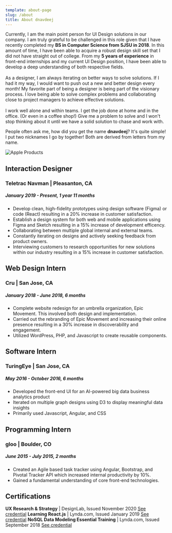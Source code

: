 ```yaml
---
template: about-page
slug: /about
title: About dnavdeej
---
```

Currently, I am the main point person for UI Design solutions in our company. I am truly grateful to be challenged in this role given that I have recently completed my **BS in Computer Science from SJSU in 2018**. In this amount of time, I have been able to acquire a robust design skill set that I did not have straight out of college. From my **5 years of experience** in front-end internships and my current UI Design position, I have been able to develop a deep understanding of both respective fields.\
\
As a designer, I am always iterating on better ways to solve solutions. If I had it my way, I would want to push out a new and better design every month! My favorite part of being a designer is being part of the visionary process. I love being able to solve complex problems and collaborating close to project managers to achieve effective solutions.\
\
I work well alone and within teams. I get the job done at home and in the office. (Or even in a coffee shop!) Give me a problem to solve and I won't stop thinking about it until we have a solid solution to chase and work with.

People often ask me, how did you get the name **dnavdeej**? It's quite simple! I put two nicknames I go by together! Both are derived from letters from my name.

![Apple Products](/assets/resumeplasticassets.png " ")

## Interaction Designer

### Teletrac Navman | Pleasanton, CA

##### January 2019 - Present, 1 year 11 months

* Develop clean, high-fidelity prototypes using design software (Figma) or code (React) resulting in a 20% increase in customer satisfaction.
* Establish a design system for both web and mobile applications using Figma and Sketch resulting in a 15% increase of development efficency.
* Collaborating between multiple global internal and external teams.
* Constantly iterating on designs and actively seeking feedback from product owners.
* Interviewing customers to research opportunities for new solutions within our industry resulting in a 15% increase in customer satisfaction. 

## Web Design Intern

### Cru | San Jose, CA

##### January 2018 - June 2018, 6 months

* Complete website redesign for an umbrella organization, Epic Movement. This involved both design and implementation.
* Carried out the rebranding of Epic Movement and increasing their online presence resulting in a 30% increase in discoverability and engagement.
* Utilized WordPress, PHP, and Javascript to create reusable components.

## Software Intern

### TuringEye | San Jose, CA

##### May 2016 - October 2016, 6 months

* Developed the front-end UI for an AI-powered big data business analytics product
* Iterated on multiple graph designs using D3 to display meaningful data insights
* Primarily used Javascript, Angular, and CSS

## Programming Intern

### gloo | Boulder, CO

##### June 2015 - July 2015, 2 months

* Created an Agile based task tracker using Angular, Bootstrap, and Pivotal Tracker API which increased internal productivity by 10%.
* Gained a fundamental understanding of core front-end technologies.



## Certifications

**UX Research & Strategy** | DesignLab, Issued November 2020 [See credential](https://trydesignlab.com/certificates/ux-research-strategy/dnavdeej/)
**Learning React.js** | Lynda.com, Issued January 2019 [See credential](http://www.lynda.com/React-js-tutorials/Learning-React-js/800214-2.html)
**NoSQL Data Modeling Essential Training** | Lynda.com, Issued September 2018 [See credential](http://www.lynda.com/NoSQL-tutorials/NoSQL-Data-Modeling-Essential-Training/667381-2.html)